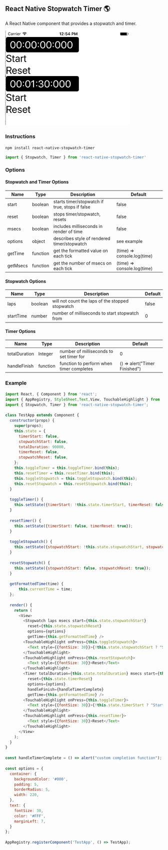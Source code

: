 ## React Native Stopwatch Timer  🌎

A React Native component that provides a stopwatch and timer.

<img width="400px" src="./docs/screenshots/Screen Shot 2016-12-03 at 12.54.31 PM.png" />

### Instructions

```npm install react-native-stopwatch-timer```

```js
import { Stopwatch, Timer } from 'react-native-stopwatch-timer'
```

### Options

#### Stopwatch and Timer Options

|Name|Type|Description|Default|
|----|----|-----------|------|
|start|boolean|starts timer/stopwatch if true, stops if false|false|
|reset|boolean|stops timer/stopwatch, resets|false|
|msecs|boolean|includes milliseconds in render of time|false|
|options|object|describes style of rendered timer/stopwatch|see example|
|getTime|function|get the formatted value on each tick|(time) => console.log(time)|
|getMsecs|function|get the number of msecs on each tick|(time) => console.log(time)|


#### Stopwatch Options

|Name|Type|Description|Default|
|----|----|-----------|------|
|laps|boolean|will not count the laps of the stopped stopwatch|false|
|startTime|number|number of milliseconds to start stopwatch from|0|


#### Timer Options

|Name|Type|Description|Default|
|----|----|-----------|------|
|totalDuration|Integer|number of milliseconds to set timer for|0|
|handleFinish|function|function to perform when timer completes|() => alert("Timer Finished")|

### Example

```js
import React, { Component } from 'react';
import { AppRegistry, StyleSheet,Text,View, TouchableHighlight } from 'react-native';
import { Stopwatch, Timer } from 'react-native-stopwatch-timer';

class TestApp extends Component {
  constructor(props) {
    super(props);
    this.state = {
      timerStart: false,
      stopwatchStart: false,
      totalDuration: 90000,
      timerReset: false,
      stopwatchReset: false,
    };
    this.toggleTimer = this.toggleTimer.bind(this);
    this.resetTimer = this.resetTimer.bind(this);
    this.toggleStopwatch = this.toggleStopwatch.bind(this);
    this.resetStopwatch = this.resetStopwatch.bind(this);
  }

  toggleTimer() {
    this.setState({timerStart: !this.state.timerStart, timerReset: false});
  }

  resetTimer() {
    this.setState({timerStart: false, timerReset: true});
  }

  toggleStopwatch() {
    this.setState({stopwatchStart: !this.state.stopwatchStart, stopwatchReset: false});
  }

  resetStopwatch() {
    this.setState({stopwatchStart: false, stopwatchReset: true});
  }
  
  getFormattedTime(time) {
      this.currentTime = time;
  };

  render() {
    return (
      <View>
        <Stopwatch laps msecs start={this.state.stopwatchStart}
          reset={this.state.stopwatchReset}
          options={options}
          getTime={this.getFormattedTime} />
        <TouchableHighlight onPress={this.toggleStopwatch}>
          <Text style={{fontSize: 30}}>{!this.state.stopwatchStart ? "Start" : "Stop"}</Text>
        </TouchableHighlight>
        <TouchableHighlight onPress={this.resetStopwatch}>
          <Text style={{fontSize: 30}}>Reset</Text>
        </TouchableHighlight>
        <Timer totalDuration={this.state.totalDuration} msecs start={this.state.timerStart}
          reset={this.state.timerReset}
          options={options}
          handleFinish={handleTimerComplete}
          getTime={this.getFormattedTime} />
        <TouchableHighlight onPress={this.toggleTimer}>
          <Text style={{fontSize: 30}}>{!this.state.timerStart ? "Start" : "Stop"}</Text>
        </TouchableHighlight>
        <TouchableHighlight onPress={this.resetTimer}>
          <Text style={{fontSize: 30}}>Reset</Text>
        </TouchableHighlight>
      </View>
    );
  }
}

const handleTimerComplete = () => alert("custom completion function");

const options = {
  container: {
    backgroundColor: '#000',
    padding: 5,
    borderRadius: 5,
    width: 220,
  },
  text: {
    fontSize: 30,
    color: '#FFF',
    marginLeft: 7,
  }
};

AppRegistry.registerComponent('TestApp', () => TestApp);

```